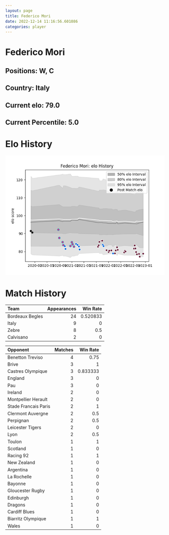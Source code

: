 ```yaml
---  
layout: page  
title: Federico Mori  
date: 2022-12-14 11:16:56.601086  
categories: player  
---
```

# Federico Mori

## Positions: W, C

## Country: Italy

## Current elo: 79.0

## Current Percentile: 5.0

# Elo History


![elo history](history_FedericoMori.png)
# Match History


| Team            |   Appearances |   Win Rate |
|:----------------|--------------:|-----------:|
| Bordeaux Begles |            24 |   0.520833 |
| Italy           |             9 |   0        |
| Zebre           |             8 |   0.5      |
| Calvisano       |             2 |   0        |

| Opponent             |   Matches |   Win Rate |
|:---------------------|----------:|-----------:|
| Benetton Treviso     |         4 |   0.75     |
| Brive                |         3 |   1        |
| Castres Olympique    |         3 |   0.833333 |
| England              |         3 |   0        |
| Pau                  |         3 |   0        |
| Ireland              |         2 |   0        |
| Montpellier Herault  |         2 |   0        |
| Stade Francais Paris |         2 |   1        |
| Clermont Auvergne    |         2 |   0.5      |
| Perpignan            |         2 |   0.5      |
| Leicester Tigers     |         2 |   0        |
| Lyon                 |         2 |   0.5      |
| Toulon               |         1 |   1        |
| Scotland             |         1 |   0        |
| Racing 92            |         1 |   1        |
| New Zealand          |         1 |   0        |
| Argentina            |         1 |   0        |
| La Rochelle          |         1 |   0        |
| Bayonne              |         1 |   0        |
| Gloucester Rugby     |         1 |   0        |
| Edinburgh            |         1 |   0        |
| Dragons              |         1 |   0        |
| Cardiff Blues        |         1 |   0        |
| Biarritz Olympique   |         1 |   1        |
| Wales                |         1 |   0        |